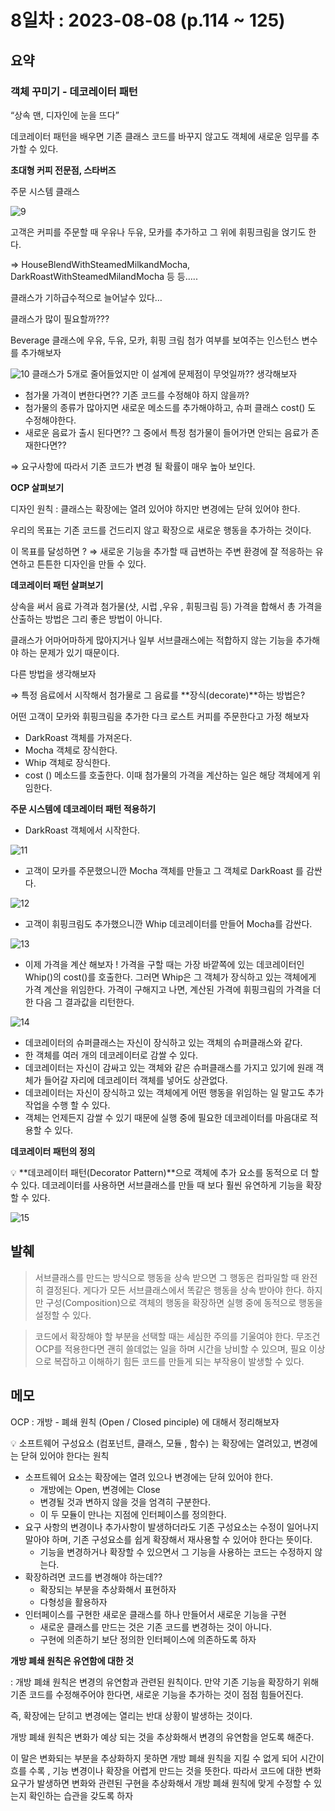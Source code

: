 # 8일차 : 2023-08-08 (p.114 ~ 125)

## 요약

### 객체 꾸미기 - 데코레이터 패턴

“상속 맨, 디자인에 눈을 뜨다”

데코레이터 패턴을 배우면 기존 클래스 코드를 바꾸지 않고도 객체에 새로운 임무를 추가할 수 있다.

**초대형 커피 전문점, 스타버즈**

주문 시스템 클래스

![9](9.png)

고객은 커피를 주문할 때 우유나 두유, 모카를 추가하고 그 위에 휘핑크림을 얹기도 한다.

⇒ HouseBlendWithSteamedMilkandMocha, DarkRoastWithSteamedMilandMocha 등 등…..

클래스가 기하급수적으로 늘어날수 있다…

클래스가 많이 필요할까???

Beverage 클래스에 우유, 두유, 모카, 휘핑 크림 첨가 여부를 보여주는 인스턴스 변수를 추가해보자

![10](10.png)
클래스가 5개로 줄어들었지만 이 설계에 문제점이 무엇일까?? 생각해보자

- 첨가물 가격이 변한다면?? 기존 코드를 수정해야 하지 않을까?
- 첨가물의 종류가 많아지면 새로운 메소드를 추가해야하고, 슈퍼 클래스 cost() 도 수정해야한다.
- 새로운 음료가 출시 된다면??  그 중에서 특정 첨가물이 들어가면 안되는 음료가 존재한다면??

⇒ 요구사항에 따라서 기존 코드가 변경 될 확률이 매우 높아 보인다.

**OCP 살펴보기**

디자인 원칙 :  클래스는 확장에는 열려 있어야 하지만 변경에는 닫혀 있어야 한다.

우리의 목표는 기존 코드를 건드리지 않고 확장으로 새로운 행동을 추가하는 것이다.

이 목표를 달성하면 ? ⇒ 새로운 기능을 추가할 때 급변하는 주변 환경에 잘 적응하는 유연하고 튼튼한 디자인을 만들 수 있다.

**데코레이터 패턴 살펴보기**

상속을 써서 음료 가격과 첨가물(샷, 시럽 ,우유 , 휘핑크림 등) 가격을 합해서 총 가격을 산출하는 방법은 그리 좋은 방법이 아니다.

클래스가 어마어마하게 많아지거나 일부 서브클래스에는 적합하지 않는 기능을 추가해야 하는 문제가 있기 때문이다.

다른 방법을 생각해보자

⇒ 특정 음료에서 시작해서 첨가물로 그 음료를 **장식(decorate)**하는 방법은?

어떤 고객이 모카와 휘핑크림을 추가한 다크 로스트 커피를 주문한다고 가정 해보자

- DarkRoast 객체를 가져온다.
- Mocha 객체로 장식한다.
- Whip 객체로 장식한다.
- cost () 메소드를 호출한다. 이때 첨가물의 가격을 계산하는 일은 해당 객체에게 위임한다.

**주문 시스템에 데코레이터 패턴 적용하기**

- DarkRoast 객체에서 시작한다.

![11](11.png)

- 고객이 모카를 주문했으니깐 Mocha 객체를 만들고 그 객체로 DarkRoast 를 감싼다.

![12](12.png)

- 고객이 휘핑크림도 추가했으니깐 Whip 데코레이터를 만들어 Mocha를 감싼다.

![13](13.png)
- 이제 가격을 계산 해보자 ! 가격을 구할 때는 가장 바깥쪽에 있는 데코레이터인 Whip()의 cost()를 호출한다. 그러면 Whip은 그 객체가 장식하고 있는 객체에게 가격 계산을 위임한다. 가격이 구해지고 나면, 계산된 가격에 휘핑크림의 가격을 더한 다음 그 결과값을 리턴한다.


![14](14.png)

- 데코레이터의 슈퍼클래스는 자신이 장식하고 있는 객체의 슈퍼클래스와 같다.
- 한 객체를 여러 개의 데코레이터로 감쌀 수 있다.
- 데코레이터는 자신이 감싸고 있는 객체와 같은 슈퍼클래스를 가지고 있기에 원래 객체가 들어갈 자리에 데코레이터 객체를 넣어도 상관없다.
- 데코레이터는 자신이 장식하고 있는 객체에게 어떤 행동을 위임하는 일 말고도 추가 작업을 수행 할 수 있다.
- 객체는 언제든지 감쌀 수 있기 때문에 실행 중에 필요한 데코레이터를 마음대로 적용할 수 있다.

**데코레이터 패턴의 정의**

<aside>
💡 **데코레이터 패턴(Decorator Pattern)**으로 객체에 추가 요소를 동적으로 더 할 수 있다.
데코레이터를 사용하면 서브클래스를 만들 때 보다 훨씬 유연하게 기능을 확장할 수 있다.

</aside>

![15](15.png)


## 발췌

> 서브클래스를 만드는 방식으로 행동을 상속 받으면 그 행동은 컴파일할 때 완전히 결정된다. 게다가 모든 서브클래스에서 똑같은 행동을 상속 받아야 한다.  하지만 구성(Composition)으로 객체의 행동을 확장하면 실행 중에 동적으로 행동을 설정할 수 있다.
>

> 코드에서 확장해야 할 부분을 선택할 때는 세심한 주의를 기울여야 한다. 무조건 OCP를 적용한다면 괜히 쓸데없는 일을 하며 시간을 낭비할 수 있으며, 필요 이상으로 복잡하고 이해하기 힘든 코드를 만들게 되는 부작용이 발생할 수 있다.
>

## 메모

OCP : 개방 - 폐쇄 원칙 (Open / Closed pinciple) 에 대해서 정리해보자

<aside>
💡 소프트웨어 구성요소 (컴포넌트, 클래스, 모듈 , 함수) 는 확장에는 열려있고, 변경에는 닫혀 있어야 한다는 원칙

</aside>

- 소프트웨어 요소는 확장에는 열려 있으나 변경에는 닫혀 있어야 한다.
    - 개방에는 Open, 변경에는 Close
    - 변경될 것과 변하지 않을 것을 엄격히 구분한다.
    - 이 두 모듈이 만나는 지점에 인터페이스를 정의한다.
- 요구 사항의 변경이나 추가사항이 발생하더라도 기존 구성요소는 수정이 일어나지 말아야 하며, 기존 구성요소를 쉽게 확장해서 재사용할 수 있어야 한다는 뜻이다.
    - 기능을 변경하거나 확장할 수 있으면서 그 기능을 사용하는 코드는 수정하지 않는다.
- 확장하려면 코드를 변경해야 하는데??
    - 확장되는 부분을 추상화해서 표현하자
    - 다형성을 활용하자
- 인터페이스를 구현한 새로운 클래스를 하나 만들어서 새로운 기능을 구현
    - 새로운 클래스를 만드는 것은 기존 코드를 변경하는 것이 아니다.
    - 구현에 의존하기 보단 정의한 인터페이스에 의존하도록 하자

**개방 폐쇄 원칙은 유연함에 대한 것**

: 개방 폐쇄 원칙은 변경의 유연함과 관련된 원칙이다. 만약 기존 기능을 확장하기 위해 기존 코드를 수정해주어야 한다면, 새로운 기능을 추가하는 것이 점점 힘들어진다.

즉, 확장에는 닫히고 변경에는 열리는 반대 상황이 발생하는 것이다.

개방 폐쇄 원칙은 변화가 예상 되는 것을 추상화해서 변경의 유연함을 얻도록 해준다.

이 말은 변화되는 부분을 추상화하지 못하면 개방 폐쇄 원칙을 지킬 수 없게 되어 시간이 흐를 수록 , 기능 변경이나 확장을 어렵게 만드는 것을 뜻한다. 따라서 코드에 대한 변화 요구가 발생하면 변화와 관련된 구현을 추상화해서 개방 폐쇄 원칙에 맞게 수정할 수 있는지 확인하는 습관을 갖도록 하자
